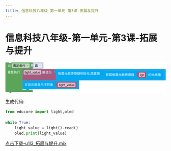 ```yaml
---
title: 信息科技八年级-第一单元-第3课-拓展与提升
---
```


# 信息科技八年级-第一单元-第3课-拓展与提升

<img src="./img/u1_l3_2.png" alt="u1_l3_2" style="width:700px;">

生成代码:

```python
from educore import light,oled

while True:
    light_value = light().read()
    oled.print(light_value)
```

<a href="./mix/u1l3_拓展与提升.mix" download>点击下载-u1l3_拓展与提升.mix</a>
